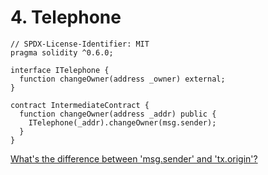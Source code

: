 # 4. Telephone

```solidity
// SPDX-License-Identifier: MIT
pragma solidity ^0.6.0;

interface ITelephone {
  function changeOwner(address _owner) external;
}

contract IntermediateContract {
  function changeOwner(address _addr) public {
    ITelephone(_addr).changeOwner(msg.sender);
  }
}
```

[What's the difference between 'msg.sender' and 'tx.origin'?](https://ethereum.stackexchange.com/questions/1891/whats-the-difference-between-msg-sender-and-tx-origin)